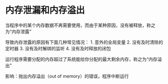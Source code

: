 # 内存泄漏和内存溢出

当程序中的某个内存数据不再需要使用，而由于某种原因，没有被释放，称之为“内存泄露”

导致内存泄露的原因有下面几种常见情况：
    1. 意外的全局变量
    2. 没有及时清除的定时器
    3. 没有及时解绑的监听
    4. 没有及时释放的闭包

运行程序需要分配的内存超过了系统能给你分配的最大剩余内存，称之为“内存溢出”

影响：抛出内存溢出（out of memory）的错误，程序中断运行
